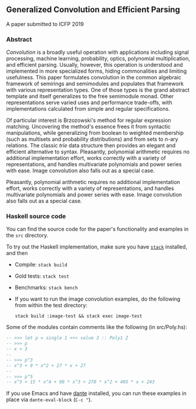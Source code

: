 ## Generalized Convolution and Efficient Parsing

A paper submitted to ICFP 2019


### Abstract

*Convolution* is a broadly useful operation with applications including signal processing, machine learning, probability, optics, polynomial multiplication, and efficient parsing. Usually, however, this operation is understood and implemented in more specialized forms, hiding commonalities and limiting usefulness. This paper formulates convolution in the common algebraic framework of semirings and semimodules and populates that framework with various representation types. One of those types is the grand abstract template and itself generalizes to the free semimodule monad. Other representations serve varied uses and performance trade-offs, with implementations calculated from simple and regular specifications.

Of particular interest is Brzozowski's method for regular expression matching. Uncovering the method's essence frees it from syntactic manipulations, while generalizing from boolean to weighted membership (such as multisets and probability distributions) and from sets to *n*-ary relations. The classic *trie* data structure then provides an elegant and efficient alternative to syntax. Pleasantly, polynomial arithmetic requires no additional implementation effort, works correctly with a variety of representations, and handles multivariate polynomials and power series with ease. Image convolution also falls out as a special case.

Pleasantly, polynomial arithmetic requires no additional implementation effort, works correctly with a variety of representations, and handles multivariate polynomials and power series with ease.
Image convolution also falls out as a special case.


### Haskell source code

You can find the source code for the paper's functionality and examples in the `src` directory.

To try out the Haskell implementation, make sure you have [`stack`](https://docs.haskellstack.org/en/stable/README/) installed, and then

*   Compile: `stack build`
*   Gold tests: `stack test`
*   Benchmarks: `stack bench`
*   If you want to run the image convolution examples, do the following from within the test directory:

        stack build :image-test && stack exec image-test

Some of the modules contain comments like the following (in src/Poly.hs):

``` haskell
-- >>> let p = single 1 <+> value 3 :: Poly1 Z
-- >>> p
-- x + 3
-- 
-- >>> p^3
-- x^3 + 9 * x^2 + 27 * x + 27
-- 
-- >>> p^5
-- x^5 + 15 * x^4 + 90 * x^3 + 270 * x^2 + 405 * x + 243
```

If you use Emacs and have [dante](https://github.com/jyp/dante) installed, you can run these examples in place via `dante-eval-block` (`C-c "`).


